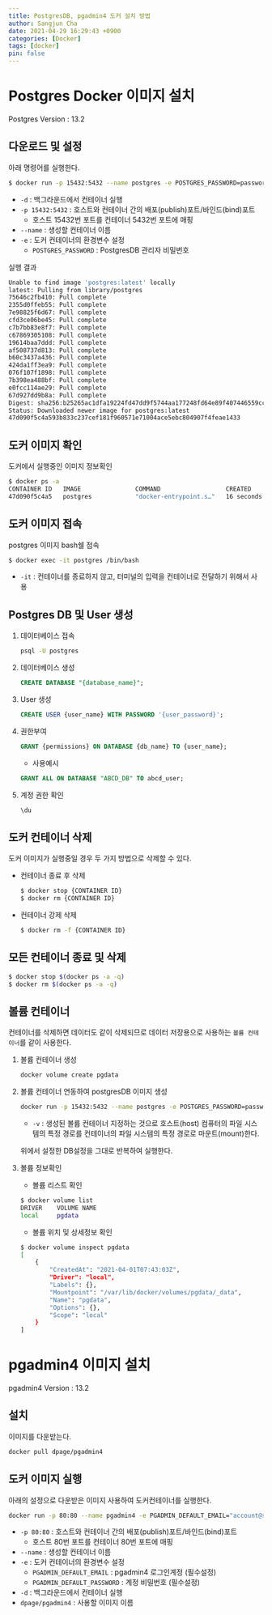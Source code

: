 ```yaml
---
title: PostgresDB, pgadmin4 도커 설치 방법
author: Sangjun Cha
date: 2021-04-29 16:29:43 +0900
categories: [Docker]
tags: [docker]
pin: false
---
```



# Postgres Docker 이미지 설치

Postgres Version : 13.2

## 다운로드 및 설정

아래 명령어를 실행한다.

```bash
$ docker run -p 15432:5432 --name postgres -e POSTGRES_PASSWORD=password1! -d postgres
```

- `-d` : 백그라운드에서 컨테이너 실행
- `-p 15432:5432` : 호스트와 컨테이너 간의 배포(publish)포트/바인드(bind)포트
    - 호스트 15432번 포트를 컨테이너 5432번 포트에 매핑
- `--name` : 생성할 컨테이너 이름
- `-e` : 도커 컨테이너의 환경변수 설정
    - `POSTGRES_PASSWORD` : PostgresDB 관리자 비밀번호

실행 결과

```bash
Unable to find image 'postgres:latest' locally
latest: Pulling from library/postgres
75646c2fb410: Pull complete
2355d0ffeb55: Pull complete
7e98825f6d67: Pull complete
cfd3ce06be45: Pull complete
c7b7bb83e8f7: Pull complete
c67869305108: Pull complete
19614baa7ddd: Pull complete
af508737d813: Pull complete
b60c3437a436: Pull complete
424da1ff3ea9: Pull complete
076f107f1898: Pull complete
7b398ea488bf: Pull complete
e0fcc114ae29: Pull complete
67d927dd9b8a: Pull complete
Digest: sha256:b25265ac1dfa19224fd47dd9f5744aa177248fd64e89f407446559cc7dbc7a23
Status: Downloaded newer image for postgres:latest
47d090f5c4a593b833c237cef181f960571e71004ace5ebc804907f4feae1433
```

## 도커 이미지 확인

도커에서 실행중인 이미지 정보확인

```bash
$ docker ps -a
CONTAINER ID   IMAGE               COMMAND                  CREATED          STATUS                    PORTS                     NAMES
47d090f5c4a5   postgres            "docker-entrypoint.s…"   16 seconds ago   Up 14 seconds             0.0.0.0:15432->5432/tcp   postgres
```

## 도커 이미지 접속

postgres 이미지 bash쉘 접속

```bash
$ docker exec -it postgres /bin/bash
```

- `-it` : 컨테이너를 종료하지 않고, 터미널의 입력을 컨테이너로 전달하기 위해서 사용

## Postgres DB 및 User 생성

1. 데이터베이스 접속

    ```bash
    psql -U postgres
    ```

2. 데이터베이스 생성

    ```sql
    CREATE DATABASE "{database_name}";
    ```

3. User 생성

    ```sql
    CREATE USER {user_name} WITH PASSWORD '{user_password}';
    ```

4. 권한부여

    ```sql
    GRANT {permissions} ON DATABASE {db_name} TO {user_name};
    ```

    - 사용예시

    ```sql
    GRANT ALL ON DATABASE "ABCD_DB" TO abcd_user;
    ```

5. 계정 권한 확인

    ```sql
    \du
    ```

## 도커 컨테이너 삭제

도커 이미지가 실행중일 경우 두 가지 방법으로 삭제할 수 있다.

- 컨테이너 종료 후 삭제

    ```bash
    $ docker stop {CONTAINER ID}
    $ docker rm {CONTAINER ID}
    ```

- 컨테이너 강제 삭제

    ```bash
    $ docker rm -f {CONTAINER ID}
    ```

## 모든 컨테이너 종료 및 삭제

```bash
$ docker stop $(docker ps -a -q)
$ docker rm $(docker ps -a -q)
```

## 볼륨 컨테이너

컨테이너를 삭제하면 데이터도 같이 삭제되므로 데이터 저장용으로 사용하는 `볼륨 컨테이너`를 같이 사용한다.

1. 볼륨 컨테이너 생성

    ```bash
    docker volume create pgdata
    ```

2. 볼륨 컨테이너 연동하여 postgresDB 이미지 생성

    ```bash
    docker run -p 15432:5432 --name postgres -e POSTGRES_PASSWORD=password1! -d -v pgdata:/var/lib/postgresql/data postgres
    ```

    - `-v` : 생성된 볼륨 컨테이너 지정하는 것으로 호스트(host) 컴퓨터의 파일 시스템의 특정 경로를 컨테이너의 파일 시스템의 특정 경로로 마운트(mount)한다.

    위에서 설정한 DB설정을 그대로 반복하여 실행한다.

3. 볼륨 정보확인

    - 볼륨 리스트 확인

    ```bash
    $ docker volume list
    DRIVER    VOLUME NAME
    local     pgdata
    ```

    - 볼륨 위치 및 상세정보 확인

    ```bash
    $ docker volume inspect pgdata
    [
        {
            "CreatedAt": "2021-04-01T07:43:03Z",
            "Driver": "local",
            "Labels": {},
            "Mountpoint": "/var/lib/docker/volumes/pgdata/_data",
            "Name": "pgdata",
            "Options": {},
            "Scope": "local"
        }
    ]
    ```

# pgadmin4 이미지 설치

pgadmin4 Version : 13.2

## 설치

이미지를 다운받는다.

```bash
docker pull dpage/pgadmin4
```

## 도커 이미지 실행

아래의 설정으로 다운받은 이미지 사용하여 도커컨테이너를 실행한다.

```bash
docker run -p 80:80 --name pgadmin4 -e PGADMIN_DEFAULT_EMAIL="account@site.com" -e PGADMIN_DEFAULT_PASSWORD="password1!" -d dpage/pgadmin4
```

- `-p 80:80` : 호스트와 컨테이너 간의 배포(publish)포트/바인드(bind)포트
    - 호스트 80번 포트를 컨테이너 80번 포트에 매핑
- `--name` : 생성할 컨테이너 이름
- `-e` : 도커 컨테이너의 환경변수 설정
    - `PGADMIN_DEFAULT_EMAIL` : pgadmin4 로그인계정 (필수설정)
    - `PGADMIN_DEFAULT_PASSWORD` : 계정 비밀번호 (필수설정)
- `-d` : 백그라운드에서 컨테이너 실행
- `dpage/pgadmin4` : 사용할 이미지 이름
